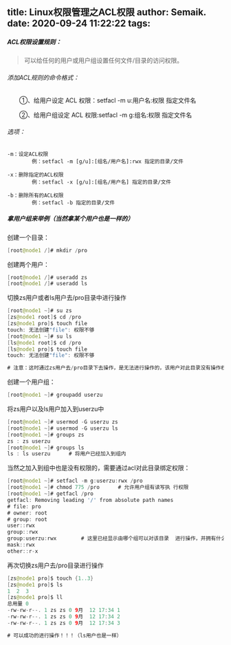 title: Linux权限管理之ACL权限
author: Semaik.
date: 2020-09-24 11:22:22
tags:
---
##### ACL权限设置规则：

> 可以给任何的用户或用户组设置任何文件/目录的访问权限。

###### 添加ACL规则的命令格式：

　　①、给用户设定 ACL 权限：setfacl -m u:用户名:权限 指定文件名
  
　　②、给用户组设定 ACL 权限:setfacl -m g:组名:权限 指定文件名
  
###### 选项：

	-m：设定ACL权限
			例：setfacl -m [g/u]:[组名/用户名]:rwx 指定的目录/文件
            
	-x：删除指定的ACL权限
			例：setfacl -x [g/u]:[组名/用户名] 指定的目录/文件
            
	-b：删除所有的ACL权限
			例：setfacl -b 指定的目录/文件

##### 拿用户组来举例（当然拿某个用户也是一样的）

创建一个目录：
```java
[root@node1 /]# mkdir /pro
```
    
创建两个用户：
```java
[root@node1 /]# useradd zs
[root@node1 /]# useradd ls
```

切换zs用户或者ls用户去/pro目录中进行操作
```java
[root@node1 ~]# su zs
[zs@node1 root]$ cd /pro
[zs@node1 pro]$ touch file
touch: 无法创建"file": 权限不够
[root@node1 ~]# su ls
[ls@node1 root]$ cd /pro
[ls@node1 pro]$ touch file
touch: 无法创建"file": 权限不够

# 注意：这时通过zs用户去/pro目录下去操作，是无法进行操作的，该用户对此目录没有操作权限，当然ls用户也是一样。
```
创建一个用户组：
```java
[root@node1 ~]# groupadd userzu
```
将zs用户以及ls用户加入到userzu中
```java
[root@node1 ~]# usermod -G userzu zs
[root@node1 ~]# usermod -G userzu ls
[root@node1 ~]# groups zs
zs : zs userzu
[root@node1 ~]# groups ls
ls : ls userzu		# 将用户已经加入到组内
```
当然之加入到组中也是没有权限的，需要通过acl对此目录绑定权限：
```java
[root@node1 ~]# setfacl -m g:userzu:rwx /pro
[root@node1 ~]# chmod 775 /pro		# 允许用户组有读写执	行权限
[root@node1 ~]# getfacl /pro
getfacl: Removing leading '/' from absolute path names
# file: pro
# owner: root
# group: root
user::rwx
group::rwx
group:userzu:rwx		# 这里已经显示由哪个组可以对该目录	进行操作，并拥有什么样的权限（可以绑定多个用户组）
mask::rwx
other::r-x
```
再次切换zs用户去/pro目录进行操作
```java
[zs@node1 pro]$ touch {1..3}
[zs@node1 pro]$ ls
1  2  3
[zs@node1 pro]$ ll
总用量 0
-rw-rw-r--. 1 zs zs 0 9月  12 17:34 1
-rw-rw-r--. 1 zs zs 0 9月  12 17:34 2
-rw-rw-r--. 1 zs zs 0 9月  12 17:34 3

# 可以成功的进行操作！！！（ls用户也是一样）
```
